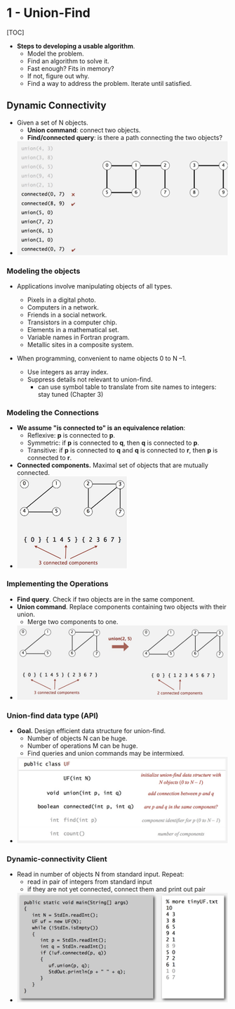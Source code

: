 # 1 - Union-Find

[TOC]

* **Steps to developing a usable algorithm**.
    * Model the problem.
    * Find an algorithm to solve it.
    * Fast enough? Fits in memory?
    * If not, figure out why.
    * Find a way to address the problem. Iterate until satisfied.

## Dynamic Connectivity

* Given a set of N objects.
    * **Union command**: connect two objects.
    * **Find/connected query**: is there a path connecting the two objects?
* <img src="media/15140831154396.jpg" width=500 />

### Modeling the objects

* Applications involve manipulating objects of all types.
    * Pixels in a digital photo.
    * Computers in a network.
    * Friends in a social network.
    * Transistors in a computer chip.
    * Elements in a mathematical set.
    * Variable names in Fortran program.
    * Metallic sites in a composite system.

* When programming, convenient to name objects 0 to N –1.
    * Use integers as array index.
    * Suppress details not relevant to union-find.
        * can use symbol table to translate from site names to integers: stay tuned (Chapter 3)

### Modeling the Connections

* **We assume "is connected to" is an equivalence relation**:
    * Reflexive: **p** is connected to **p**.
    * Symmetric: if **p** is connected to **q**, then **q** is connected to **p**. 
    * Transitive: if **p** is connected to **q** and **q** is connected to **r**, then **p** is connected to **r**.
* **Connected components.** Maximal set of objects that are mutually connected.
* <img src="media/15140833574857.jpg" width=250 />

### Implementing the Operations

* **Find query**. Check if two objects are in the same component.
* **Union command**. Replace components containing two objects with their union.
    * Merge two components to one.
* <img src="media/15140835002154.jpg" width=500 />

### Union-find data type (API)

* **Goal.** Design efficient data structure for union-find.
    * Number of objects N can be huge.
    * Number of operations M can be huge.
    * Find queries and union commands may be intermixed.
* <img src="media/15140837300336.jpg" width=500 />

### Dynamic-connectivity Client

* Read in number of objects N from standard input. Repeat:
    * read in pair of integers from standard input
    * if they are not yet connected, connect them and print out pair
* <img src="media/15140838748446.jpg" width=500 />


